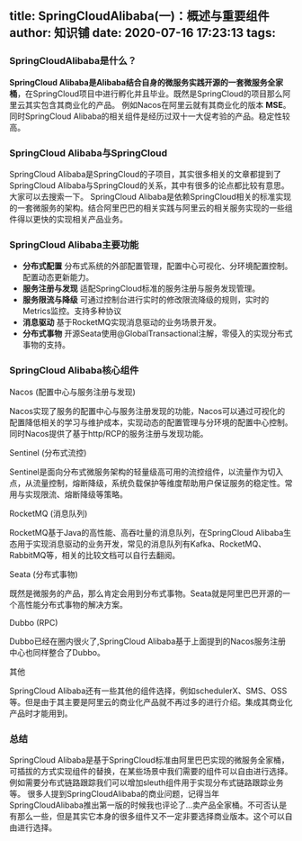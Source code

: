 
title: SpringCloudAlibaba(一)：概述与重要组件
author: 知识铺
date: 2020-07-16 17:23:13
tags:
---
 
### <a name="t0"></a><a name="t0"></a>SpringCloudAlibaba是什么？

**SpringCloud Alibaba是Alibaba结合自身的微服务实践开源的一套微服务全家桶**，在SpringCloud项目中进行孵化并且毕业。既然是SpringCloud的项目那么阿里云其实包含其商业化的产品。 例如Nacos在阿里云就有其商业化的版本 **MSE**。 同时SpringCloud Alibaba的相关组件是经历过双十一大促考验的产品。稳定性较高。

### <a name="t1"></a><a name="t1"></a>SpringCloud Alibaba与SpringCloud

SpringCloud Alibaba是SpringCloud的子项目，其实很多相关的文章都提到了SpringCloud Alibaba与SpringCloud的关系，其中有很多的论点都比较有意思。大家可以去搜索一下。
SpringCloud Alibaba是依赖SpringCloud相关的标准实现的一套微服务的架构。结合阿里巴巴的相关实践与阿里云的相关服务实现的一些组件得以更快的实现相关产品业务。

### <a name="t2"></a><a name="t2"></a>SpringCloud Alibaba主要功能

*   **分布式配置**
    分布式系统的外部配置管理，配置中心可视化、分环境配置控制。配置动态更新能力。
*   **服务注册与发现**
    适配SpringCloud标准的服务注册与服务发现管理。
*   **服务限流与降级**
    可通过控制台进行实时的修改限流降级的规则，实时的Metrics监控。支持多种协议
*   **消息驱动**
    基于RocketMQ实现消息驱动的业务场景开发。
*   **分布式事物** 开源Seata使用@GlobalTransactional注解，零侵入的实现分布式事物的支持。

### <a name="t3"></a><a name="t3"></a>SpringCloud Alibaba核心组件

Nacos (配置中心与服务注册与发现)

Nacos实现了服务的配置中心与服务注册发现的功能，Nacos可以通过可视化的配置降低相关的学习与维护成本，实现动态的配置管理与分环境的配置中心控制。 同时Nacos提供了基于http/RCP的服务注册与发现功能。

Sentinel (分布式流控)

Sentinel是面向分布式微服务架构的轻量级高可用的流控组件，以流量作为切入点，从流量控制，熔断降级，系统负载保护等维度帮助用户保证服务的稳定性。常用与实现限流、熔断降级等策略。

RocketMQ (消息队列)

RocketMQ基于Java的高性能、高吞吐量的消息队列，在SpringCloud Alibaba生态用于实现消息驱动的业务开发，常见的消息队列有Kafka、RocketMQ、RabbitMQ等，相关的比较文档可以自行去翻阅。

Seata (分布式事物)

既然是微服务的产品，那么肯定会用到分布式事物。Seata就是阿里巴巴开源的一个高性能分布式事物的解决方案。

Dubbo (RPC)

Dubbo已经在圈内很火了,SpringCloud Alibaba基于上面提到的Nacos服务注册中心也同样整合了Dubbo。

其他

SpringCloud Alibaba还有一些其他的组件选择，例如schedulerX、SMS、OSS等。但是由于其主要是阿里云的商业化产品就不再过多的进行介绍。集成其商业化产品时才能用到。

### <a name="t4"></a><a name="t4"></a>总结

SpringCloud Alibaba是基于SpringCloud标准由阿里巴巴实现的微服务全家桶，可插拔的方式实现组件的替换，在某些场景中我们需要的组件可以自由进行选择。例如需要分布式链路跟踪我们可以增加sleuth组件用于实现分布式链路跟踪业务等。
很多人提到SpringCloudAlibaba的商业问题，记得当年SpringCloudAlibaba推出第一版的时候我也评论了...卖产品全家桶。不可否认是有那么一些，但是其实它本身的很多组件又不一定非要选择商业版本。这个可以自由进行选择。
